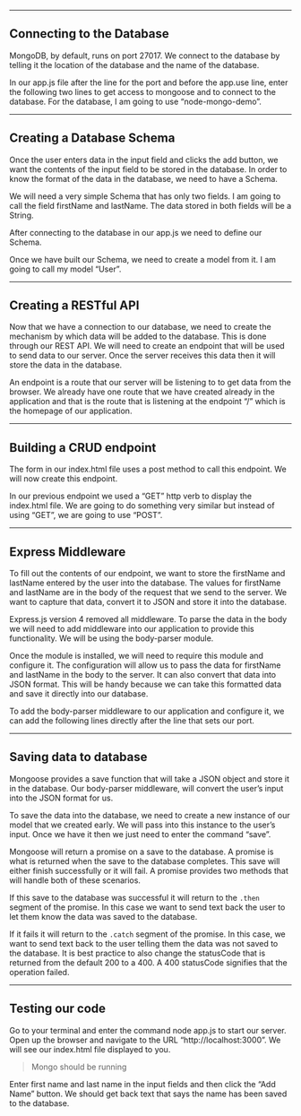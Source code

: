 ----
## Connecting to the Database
MongoDB, by default, runs on port 27017. We connect to the database by telling it the location of the database and the name of the database.

In our app.js file after the line for the port and before the app.use line, enter the following two lines to get access to mongoose and to connect to the database. For the database, I am going to use “node-mongo-demo”.

----
## Creating a Database Schema
Once the user enters data in the input field and clicks the add button, we want the contents of the input field to be stored in the database. In order to know the format of the data in the database, we need to have a Schema.

We will need a very simple Schema that has only two fields. I am going to call the field firstName and lastName. The data stored in both fields will be a String.

After connecting to the database in our app.js we need to define our Schema.

Once we have built our Schema, we need to create a model from it. I am going to call my model “User”.

----
## Creating a RESTful API
Now that we have a connection to our database, we need to create the mechanism by which data will be added to the database. This is done through our REST API. We will need to create an endpoint that will be used to send data to our server. Once the server receives this data then it will store the data in the database.

An endpoint is a route that our server will be listening to to get data from the browser. We already have one route that we have created already in the application and that is the route that is listening at the endpoint “/” which is the homepage of our application.

----
## Building a CRUD endpoint
The form in our index.html file uses a post method to call this endpoint. We will now create this endpoint.

In our previous endpoint we used a “GET” http verb to display the index.html file. We are going to do something very similar but instead of using “GET”, we are going to use “POST”.

----
## Express Middleware
To fill out the contents of our endpoint, we want to store the firstName and lastName entered by the user into the database. The values for firstName and lastName are in the body of the request that we send to the server. We want to capture that data, convert it to JSON and store it into the database.

Express.js version 4 removed all middleware. To parse the data in the body we will need to add middleware into our application to provide this functionality. We will be using the body-parser module.

Once the module is installed, we will need to require this module and configure it. The configuration will allow us to pass the data for firstName and lastName in the body to the server. It can also convert that data into JSON format. This will be handy because we can take this formatted data and save it directly into our database.

To add the body-parser middleware to our application and configure it, we can add the following lines directly after the line that sets our port.

----
## Saving data to database
Mongoose provides a save function that will take a JSON object and store it in the database. Our body-parser middleware, will convert the user’s input into the JSON format for us.

To save the data into the database, we need to create a new instance of our model that we created early. We will pass into this instance to the user’s input. Once we have it then we just need to enter the command “save”.

Mongoose will return a promise on a save to the database. A promise is what is returned when the save to the database completes. This save will either finish successfully or it will fail. A promise provides two methods that will handle both of these scenarios.

If this save to the database was successful it will return to the `.then` segment of the promise. In this case we want to send text back the user to let them know the data was saved to the database.

If it fails it will return to the `.catch` segment of the promise. In this case, we want to send text back to the user telling them the data was not saved to the database. It is best practice to also change the statusCode that is returned from the default 200 to a 400. A 400 statusCode signifies that the operation failed.

----
## Testing our code
Go to your terminal and enter the command node app.js to start our server. Open up the browser and navigate to the URL “http://localhost:3000”. We will see our index.html file displayed to you.

> Mongo should be running

Enter first name and last name in the input fields and then click the “Add Name” button. We should get back text that says the name has been saved to the database.
